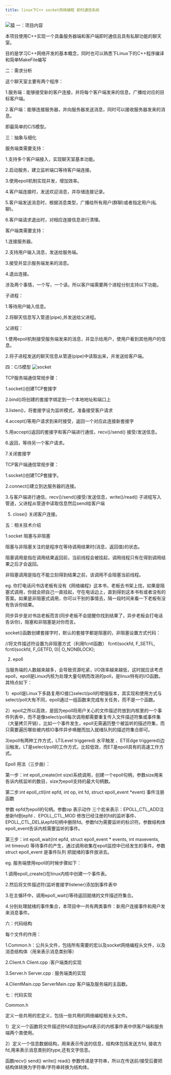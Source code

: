 ```yaml
---
title: linux下C++ socket网络编程 即时通信系统
---
```

![猿](yuan.jpeg)
一：项目内容

本项目使用C++实现一个具备服务器端和客户端即时通信且具有私聊功能的聊天室。

目的是学习C++网络开发的基本概念，同时也可以熟悉下Linux下的C++程序编译和简单MakeFile编写

二：需求分析

这个聊天室主要有两个程序：

1.服务端：能够接受新的客户连接，并将每个客户端发来的信息，广播给对应的目标客户端。

2.客户端：能够连接服务器，并向服务器发送消息，同时可以接收服务器发来的消息。

即最简单的C/S模型。

三：抽象与细化

服务端类需要支持：

1.支持多个客户端接入，实现聊天室基本功能。

2.启动服务，建立监听端口等待客户端连接。

3.使用epoll机制实现并发，增加效率。

4.客户端连接时，发送欢迎消息，并存储连接记录。

5.客户端发送消息时，根据消息类型，广播给所有用户(群聊)或者指定用户(私聊)。

6.客户端请求退出时，对相应连接信息进行清理。

客户端类需要支持：

1.连接服务器。

2.支持用户输入消息，发送给服务端。

3.接受并显示服务端发来的消息。

4.退出连接。

涉及两个事情，一个写，一个读。所以客户端需要两个进程分别支持以下功能。

子进程：

1.等待用户输入信息。

2.将聊天信息写入管道(pipe),并发送给父进程。

父进程：

1.使用epoll机制接受服务端发来的消息，并显示给用户，使用户看到其他用户的信息。

2.将子进程发送的聊天信息从管道(pipe)中读取出来，并发送给客户端。

四：C/S模型
![socket](socket.jpg)

TCP服务端通信常规步骤：

1.socket()创建TCP套接字

2.bind()将创建的套接字绑定到一个本地地址和端口上

3.listen()，将套接字设为监听模式，准备接受客户请求

4.accept()等用户请求到来时接受，返回一个对应此连接新套接字

5.用accept()返回的套接字和客户端进行通信，recv()/send() 接受/发送信息。

6.返回，等待另一个客户请求。

7.关闭套接字

TCP客户端通信常规步骤：

1.socket()创建TCP套接字。

2.connect()建立到达服务器的连接。

3.与客户端进行通信，recv()/send()接受/发送信息，write()/read() 子进程写入管道，父进程从管道中读取信息然后send给客户端

5. close() 关闭客户连接。

五：相关技术介绍

1.socket 阻塞与非阻塞

阻塞与非阻塞关注的是程序在等待调用结果时(消息，返回值)的状态。

阻塞调用是指在调用结果返回前，当前线程会被挂起，调用线程只有在得到调用结果之后才会返回。

非阻塞调用是指在不能立刻得到结果之前，该调用不会阻塞当前线程。

eg. 你打电话问书店老板有没有《网络编程》这本书，老板去书架上找，如果是阻塞式调用，你就会把自己一直挂起，守在电话边上，直到得到这本书有或者没有的答案。如果是非阻塞式调用，你可以干别的事情去，隔一段时间来看一下老板有没有告诉你结果。

同步异步是对书店老板而言(同步老板不会提醒你找到结果了，异步老板会打电话告诉你)，阻塞和非阻塞是对你而言。

socket()函数创建套接字时，默认的套接字都是阻塞的，非阻塞设置方式代码：

//将文件描述符设置为非阻塞方式（利用fcntl函数）
fcntl(sockfd, F_SETFL, fcntl(sockfd, F_GETFD, 0)| O_NONBLOCK);
	
2. epoll

当服务端的人数越来越多，会导致资源吃紧，I/O效率越来越低，这时就应该考虑epoll，epoll是Linux内核为处理大量句柄而改进的poll，是linux特有的I/O函数。其特点如下：

1）epoll是Linux下多路复用IO接口select/poll的增强版本，其实现和使用方式与select/poll大有不同，epoll通过一组函数来完成有关任务，而不是一个函数。

2）epoll之所以高效，是因为epoll将用户关心的文件描述符放到内核里的一个事件列表中，而不是像select/poll每次调用都需要重复传入文件描述符集或事件集（大量拷贝开销），比如一个事件发生，epoll无需遍历整个被监听的描述符集，而只需要遍历哪些被内核IO事件异步唤醒而加入就绪队列的描述符集合即可。

3)epoll有两种工作方式，LT(Level triggered) 水平触发 、ET(Edge triggered)边沿触发。LT是select/poll的工作方式，比较低效，而ET是epoll具有的高速工作方式。

Epoll 用法（三步曲）：

第一步：int epoll_create(int size)系统调用，创建一个epoll句柄，参数size用来告诉内核监听的数目，size为epoll支持的最大句柄数。

第二步:int epoll_ctl(int epfd, int op, int fd, struct epoll_event *event) 事件注册函数

参数 epfd为epoll的句柄。参数op 表示动作 三个宏来表示：EPOLL_CTL_ADD注册新fd到epfd 、EPOLL_CTL_MOD 修改已经注册的fd的监听事件、EPOLL_CTL_DEL从epfd句柄中删除fd。参数fd为需要监听的标识符。参数结构体epoll_event告诉内核需要监听的事件。

第三步：int epoll_wait(int epfd, struct epoll_event * events, int maxevents, int timeout) 等待事件的产生，通过调用收集在epoll监控中已经发生的事件。参数struct epoll_event 是事件队列 把就绪的事件放进去。

eg. 服务端使用epoll的时候步骤如下：

1.调用epoll_create()在linux内核中创建一个事件表。

2.然后将文件描述符(监听套接字listener)添加到事件表中

3.在主循环中，调用epoll_wait()等待返回就绪的文件描述符集合。

4.分别处理就绪的事件集合，本项目中一共有两类事件：新用户连接事件和用户发来消息事件。

六：代码结构

每个文件的作用：

1.Common.h：公共头文件，包括所有需要的宏以及socket网络编程头文件，以及消息结构体（用来表示消息类别等）

2.Client.h Client.cpp :客户端类的实现

3.Server.h Server.cpp : 服务端类的实现

4.ClientMain.cpp ServerMain.cpp 客户端及服务端的主函数。

七：代码实现

Common.h

定义一些共用的宏定义，包括一些共用的网络编程相关头文件。

1）定义一个函数将文件描述符fd添加到epfd表示的内核事件表中供客户端和服务端两个类使用。

2）定义一个信息数据结构，用来表示传送的信息，结构体包括发送方fd, 接收方fd,用来表示消息类别的type,还有文字信息。

函数recv() send() write() read() 参数传递是字符串，所以在传送前/接受后要把结构体转换为字符串/字符串转换为结构体。